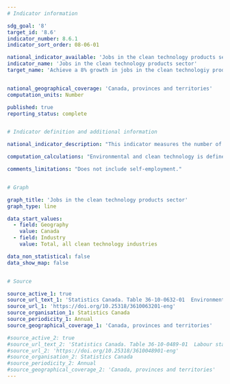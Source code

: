 ```yaml
---
# Indicator information

sdg_goal: '8'
target_id: '8.6'
indicator_number: 8.6.1
indicator_sort_order: 08-06-01

national_indicator_available: 'Jobs in the clean technology products sector'
indicator_name: 'Jobs in the clean technology products sector'
target_name: 'Achieve a 8% growth in jobs in the clean technologiy products sector by March 31, 2024'


national_geographical_coverage: 'Canada, provinces and territories'
computation_units: Number

published: true
reporting_status: complete


# Indicator definition and additional information

national_indicator_description: "This indicator measures the number of jobs that are attributable to environmental and clean technology activity." 

computation_calculations: "Environmental and clean technology is defined as any process, product or service that reduces environmental impacts through any of the following three strategies: environmental protection activities that prevent, reduce or eliminate pollution or any other degradation of the environment; resource management activities that result in the more efficient use of natural resources, thus safeguarding against their depletion; or the use of goods that have been adapted to be significantly less energy or resource intensive than the industry standard."

comments_limitations: "Does not include self-employment."


# Graph

graph_title: 'Jobs in the clean technology products sector'
graph_type: line

data_start_values:
  - field: Geography
    value: Canada
  - field: Industry
    value: Total, all clean technology industries

data_non_statistical: false
data_show_map: false


# Source

source_active_1: true
source_url_text_1: 'Statistics Canada. Table 36-10-0632-01  Environmental and Clean Technology Products Economic Account, employment'
source_url_1: 'https://doi.org/10.25318/3610063201-eng'
source_organisation_1: Statistics Canada
source_periodicity_1: Annual
source_geographical_coverage_1: 'Canada, provinces and territories'

#source_active_2: true
#source_url_text_2: 'Statistics Canada. Table 36-10-0489-01  Labour statistics consistent with the System of National Accounts (SNA), by job category and industry'
#source_url_2: 'https://doi.org/10.25318/3610048901-eng'
#source_organisation_2: Statistics Canada
#source_periodicity_2: Annual
#source_geographical_coverage_2: 'Canada, provinces and territories'
---
```

